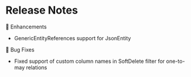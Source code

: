 # Release Notes
💪 Enhancements
- GenericEntityReferences support for JsonEntity

🐞 Bug Fixes
- Fixed support of custom column names in SoftDelete filter for one-to-may relations
